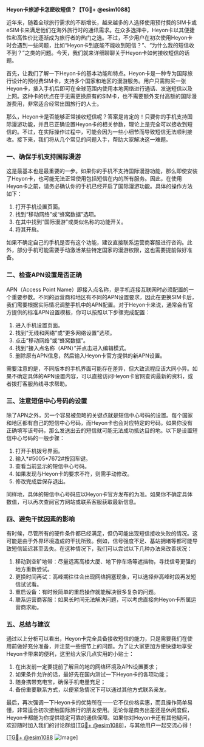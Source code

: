 **Heyon卡旅游卡怎麽收短信？【TG💪+ @esim1088】**

近年来，随着全球旅行需求的不断增长，越来越多的人选择使用预付费的SIM卡或eSIM卡来满足他们在海外旅行时的通讯需求。在众多选择中，Heyon卡以其便捷性和高性价比逐渐成为旅行者的热门之选。不过，不少用户在初次使用Heyon卡时会遇到一些问题，比如“Heyon卡到底能不能收到短信？”、“为什么我的短信收不到？”之类的问题。今天，我们就来详细聊聊关于Heyon卡如何接收短信的话题。

首先，让我们了解一下Heyon卡的基本功能和特点。Heyon卡是一种专为国际旅行设计的预付费SIM卡，支持多个国家和地区的漫游服务。用户只需购买一张Heyon卡，插入手机后即可在全球范围内使用本地网络进行通话、发送短信以及上网。这种卡的优点在于无需更换原有的SIM卡，也不需要额外支付高额的国际漫游费用，非常适合经常出国旅行的人士。

那么，Heyon卡是否能够正常接收短信呢？答案是肯定的！只要你的手机支持国际漫游功能，并且已正确设置Heyon卡的相关参数，理论上是完全可以接收到短信的。不过，在实际操作过程中，可能会因为一些小细节而导致短信无法顺利接收。接下来，我们将从几个常见的问题入手，帮助大家解决这一难题。

### 一、确保手机支持国际漫游

这是最基本也是最重要的一步。如果你的手机不支持国际漫游功能，那么即使安装了Heyon卡，也可能无法正常使用包括短信在内的所有服务。因此，在使用Heyon卡之前，请务必确认你的手机已经开启了国际漫游功能。具体的操作方法如下：

1. 打开手机设置页面。
2. 找到“移动网络”或“蜂窝数据”选项。
3. 在其中找到“国际漫游”或类似名称的功能开关。
4. 将其开启。

如果不确定自己的手机是否有这个功能，建议直接联系运营商客服进行咨询。此外，部分手机可能需要手动激活某些特定国家的漫游权限，这也需要提前做好准备。

### 二、检查APN设置是否正确

APN（Access Point Name）即接入点名称，是手机连接互联网时必须配置的一个重要参数。不同的运营商和地区有不同的APN设置要求，因此在更换SIM卡后，我们需要根据实际情况调整手机中的APN配置。对于Heyon卡来说，通常会有官方提供的标准APN设置模板，你可以按照以下步骤完成配置：

1. 进入手机设置页面。
2. 找到“无线和网络”或“更多网络设置”选项。
3. 点击“移动网络”或“蜂窝数据”。
4. 找到“接入点名称（APN）”并点击进入编辑模式。
5. 删除原有APN信息，然后输入Heyon卡官方提供的新APN设置。

需要注意的是，不同版本的手机界面可能存在差异，但大致流程应该大同小异。如果不确定具体的APN设置内容，可以直接访问Heyon卡官网查询最新的资料，或者拨打客服热线寻求帮助。

### 三、注意短信中心号码的设置

除了APN之外，另一个容易被忽略的关键点就是短信中心号码的设置。每个国家和地区都有自己的短信中心号码，而Heyon卡也会对应特定的号码。如果你没有正确填写该号码，那么发送出去的短信就可能无法成功抵达目的地。以下是设置短信中心号码的一般步骤：

1. 打开手机拨号界面。
2. 输入*#5005*7672#按回车键。
3. 查看当前显示的短信中心号码。
4. 如果发现与Heyon卡的要求不符，则需手动修改。
5. 修改完成后保存退出。

同样地，具体的短信中心号码应以Heyon卡官方发布的为准。如果你不确定具体数值，可以再次查阅官方网站或联系客服获取最新信息。

### 四、避免干扰因素的影响

有时候，尽管所有的硬件条件都已经满足，但仍可能出现短信接收失败的情况。这可能是由于外界环境造成的干扰所致。例如，信号强度不足、基站拥堵等都可能导致短信延迟甚至丢失。在这种情况下，我们可以尝试以下几种办法来改善状况：

1. 移动到空旷地带：尽量远离高楼大厦、地下停车场等遮挡物，寻找信号更强的地方重新尝试。
2. 更换时间再试：高峰期往往会出现网络拥塞现象，可以选择非高峰时段再发短信试试看。
3. 重启设备：有时候简单的重启操作就能解决很多复杂的问题。
4. 联系运营商客服：如果长时间无法解决问题，可以考虑直接向Heyon卡所属运营商求助。

### 五、总结与建议

通过以上分析可以看出，Heyon卡完全具备接收短信的能力，只是需要我们在使用前做好充分准备，并注意一些细节上的问题。为了让大家更加方便快捷地享受Heyon卡带来的便利，这里给大家几点实用的小贴士：

1. 在出发前一定要提前了解目的地的网络环境及APN设置要求；
2. 如果条件允许的话，最好先在国内测试一下Heyon卡的各项功能；
3. 随身携带充电宝，确保手机电量充足；
4. 备份重要联系方式，以便紧急情况下可以通过其他方式联系亲友。

最后，再次强调一下Heyon卡的优势所在——它不仅价格实惠，而且操作简单易懂，非常适合初次接触国际旅行的朋友使用。无论你是商务出差还是休闲度假，Heyon卡都能为你提供稳定可靠的通信保障。如果你对Heyon卡还有其他疑问，欢迎随时加入我们的讨论群组[[TG💪+ @esim1088](https://t.me/s/esim1088)]，与其他用户一起交流心得！

[[TG💪+ @esim1088](https://t.me/s/esim1088) ![Image](https://i.postimg.cc/4NQfJmqS/Snipaste-2025-05-13-00-14-12.png)]